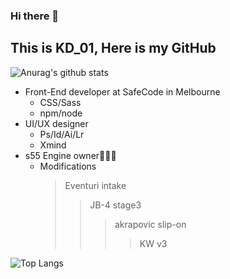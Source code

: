 ### Hi there 👋
    
This is KD_01, Here is my GitHub
----

![Anurag's github stats](https://github-readme-stats.vercel.app/api?username=lik1rose&show_icons=true&theme=nightowl)


* Front-End developer at SafeCode in Melbourne
    * CSS/Sass
    * npm/node
* UI/UX designer
    * Ps/Id/Ai/Lr
    * Xmind
* s55 Engine owner👨🏻‍🔧
    * Modifications
      >Eventuri intake
      >>JB-4 stage3
      >>>akrapovic slip-on
      >>>>KW v3
      
![Top Langs](https://github-readme-stats.vercel.app/api/top-langs/?username=anuraghazra&layout=compact)






<!--
**lik1rose/lik1rose** is a ✨ _special_ ✨ repository because its `README.md` (this file) appears on your GitHub profile.

Here are some ideas to get you started:

- 🔭 I’m currently working on ...
- 🌱 I’m currently learning ...
- 👯 I’m looking to collaborate on ...
- 🤔 I’m looking for help with ...
- 💬 Ask me about ...
- 📫 How to reach me: ...
- 😄 Pronouns: ...
- ⚡ Fun fact: ...
-->
